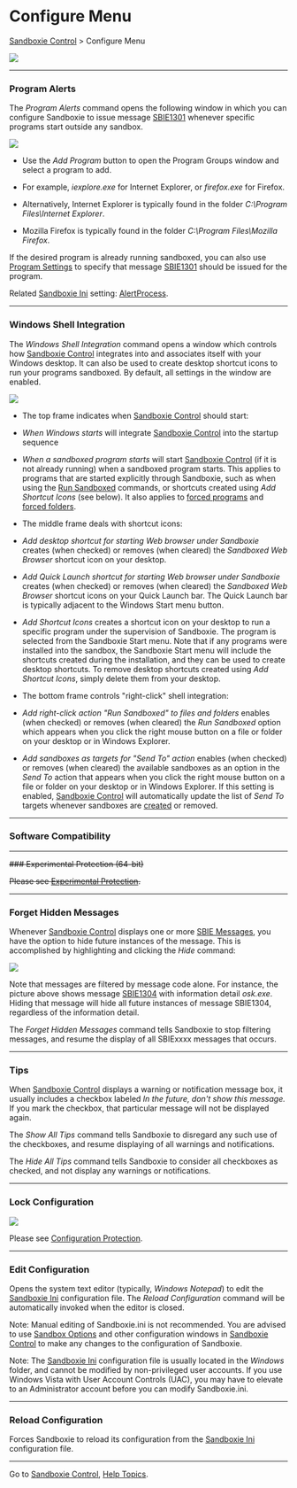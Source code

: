 # Configure Menu

[Sandboxie Control](SP_SBControl.md) > Configure Menu

![](../Media/ConfigureMenu.png)

* * *

### Program Alerts

The _Program Alerts_ command opens the following window in which you can configure Sandboxie to issue message [SBIE1301](SBIE1301.md) whenever specific programs start outside any sandbox.

![](../Media/AlertPrograms.png)

*   Use the _Add Program_ button to open the Program Groups window and select a program to add.


*   For example, _iexplore.exe_ for Internet Explorer, or _firefox.exe_ for Firefox.
*   Alternatively, Internet Explorer is typically found in the folder _C:\Program Files\Internet Explorer_.
*   Mozilla Firefox is typically found in the folder _C:\Program Files\Mozilla Firefox_.


If the desired program is already running sandboxed, you can also use [Program Settings](ProgramSettings.md#page-1) to specify that message [SBIE1301](SBIE1301.md) should be issued for the program.

Related [Sandboxie Ini](SandboxieIni.md) setting: [AlertProcess](AlertProcess.md).

* * *

### Windows Shell Integration

The _Windows Shell Integration_ command opens a window which controls how [Sandboxie Control](SP_SBControl.md) integrates into and associates itself with your Windows desktop. It can also be used to create desktop shortcut icons to run your programs sandboxed. By default, all settings in the window are enabled.

![](../Media/ShellIntegration.png)

*   The top frame indicates when [Sandboxie Control](SP_SBControl.md) should start:


*   _When Windows starts_ will integrate [Sandboxie Control](SP_SBControl.md) into the startup sequence

*   _When a sandboxed program starts_ will start [Sandboxie Control](SP_SBControl.md) (if it is not already running) when a sandboxed program starts. This applies to programs that are started explicitly through Sandboxie, such as when using the [Run Sandboxed](SP_SBControl_SandboxMenu.md#sandbox-menu) commands, or shortcuts created using _Add Shortcut Icons_ (see below). It also applies to [forced programs](ProgramStartSettings.md#forced-programs) and [forced folders](ProgramStartSettings.md#forced-folders).

*   The middle frame deals with shortcut icons:


*   _Add desktop shortcut for starting Web browser under Sandboxie_ creates (when checked) or removes (when cleared) the _Sandboxed Web Browser_ shortcut icon on your desktop.


*   _Add Quick Launch shortcut for starting Web browser under Sandboxie_ creates (when checked) or removes (when cleared) the _Sandboxed Web Browser_ shortcut icons on your Quick Launch bar. The Quick Launch bar is typically adjacent to the Windows Start menu button.


*   _Add Shortcut Icons_ creates a shortcut icon on your desktop to run a specific program under the supervision of Sandboxie. The program is selected from the Sandboxie Start menu. Note that if any programs were installed into the sandbox, the Sandboxie Start menu will include the shortcuts created during the installation, and they can be used to create desktop shortcuts. To remove desktop shortcuts created using _Add Shortcut Icons_, simply delete them from your desktop.


*   The bottom frame controls "right-click" shell integration:


*   _Add right-click action "Run Sandboxed" to files and folders_ enables (when checked) or removes (when cleared) the _Run Sandboxed_ option which appears when you click the right mouse button on a file or folder on your desktop or in Windows Explorer.


*   _Add sandboxes as targets for "Send To" action_ enables (when checked) or removes (when cleared) the available sandboxes as an option in the _Send To_ action that appears when you click the right mouse button on a file or folder on your desktop or in Windows Explorer. If this setting is enabled, [Sandboxie Control](SP_SBControl.md) will automatically update the list of _Send To_ targets whenever sandboxes are [created](SP_SBControl_SandboxMenu.md#create-new-sandbox) or removed.


* * *

### Software Compatibility

* * *

~~### Experimental Protection (64-bit)~~

~~Please see [Experimental Protection](ExperimentalProtection.md).~~

* * *

### Forget Hidden Messages

Whenever [Sandboxie Control](SP_SBControl.md) displays one or more [SBIE Messages](SBIEMessages.md), you have the option to hide future instances of the message. This is accomplished by highlighting and clicking the _Hide_ command:

![](../Media/MessagesFromSandboxie.png)

Note that messages are filtered by message code alone. For instance, the picture above shows message [SBIE1304](SBIE1304.md) with information detail _osk.exe_. Hiding that message will hide all future instances of message SBIE1304, regardless of the information detail.

The _Forget Hidden Messages_ command tells Sandboxie to stop filtering messages, and resume the display of all SBIExxxx messages that occurs.

* * *

### Tips

When [Sandboxie Control](SP_SBControl.md) displays a warning or notification message box, it usually includes a checkbox labeled _In the future, don't show this message._ If you mark the checkbox, that particular message will not be displayed again.

The _Show All Tips_ command tells Sandboxie to disregard any such use of the checkboxes, and resume displaying of all warnings and notifications.

The _Hide All Tips_ command tells Sandboxie to consider all checkboxes as checked, and not display any warnings or notifications.

* * *

### Lock Configuration

![](../Media/LockConfiguration.png)

Please see [Configuration Protection](ConfigurationProtection.md).

* * *

### Edit Configuration

Opens the system text editor (typically, _Windows Notepad_) to edit the [Sandboxie Ini](SandboxieIni.md) configuration file. The _Reload Configuration_ command will be automatically invoked when the editor is closed.

Note: Manual editing of Sandboxie.ini is not recommended. You are advised to use [Sandbox Options](SP_SBOptions.md) and other configuration windows in [Sandboxie Control](SP_SBControl.md) to make any changes to the configuration of Sandboxie.

Note: The [Sandboxie Ini](SandboxieIni.md) configuration file is usually located in the _Windows_ folder, and cannot be modified by non-privileged user accounts. If you use Windows Vista with User Account Controls (UAC), you may have to elevate to an Administrator account before you can modify Sandboxie.ini.

* * *

### Reload Configuration

Forces Sandboxie to reload its configuration from the [Sandboxie Ini](SandboxieIni.md) configuration file.

* * *

Go to [Sandboxie Control](SP_SBControl.md#menus), [Help Topics](HelpTopics.md).
